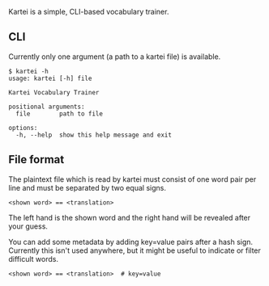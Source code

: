 Kartei is a simple, CLI-based vocabulary trainer.

## CLI

Currently only one argument (a path to a kartei file) is available.

```
$ kartei -h
usage: kartei [-h] file

Kartei Vocabulary Trainer

positional arguments:
  file        path to file

options:
  -h, --help  show this help message and exit
```

## File format

The plaintext file which is read by kartei must consist of one word pair per line and must be separated by two equal signs.

`<shown word> == <translation>`

The left hand is the shown word and the right hand will be revealed after your guess.

You can add some metadata by adding key=value pairs after a hash sign. Currently this isn't used anywhere, but it might be useful to indicate or filter difficult words. 

`<shown word> == <translation>  # key=value`
